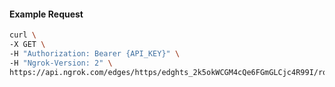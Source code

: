 <!-- Code generated for API Clients. DO NOT EDIT. -->

#### Example Request

```bash
curl \
-X GET \
-H "Authorization: Bearer {API_KEY}" \
-H "Ngrok-Version: 2" \
https://api.ngrok.com/edges/https/edghts_2k5okWCGM4cQe6FGmGLCjc4R99I/routes/edghtsrt_2k5okZqf17PbdeSzAtzKOmLjXQc/oidc
```
